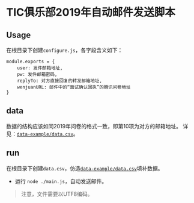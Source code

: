 # TIC俱乐部2019年自动邮件发送脚本

## Usage
在根目录下创建`configure.js`，各字段含义如下：

```
module.exports = {
    user: 发件邮箱地址,
    pw: 发件邮箱密码,
    replyTo: 对方直接回复的转发邮箱地址,
    wenjuanURL: 邮件中的“面试确认回执”的腾讯问卷地址
}
```
## data

数据的结构应该如同2019年问卷的格式一致，即第10项为对方的邮箱地址。
详见：[`data-example/data.csv`](/data-example/data.csv)。

## run
在根目录下创建`data.csv`，仿造[`data-example/data.csv`](/data-example/data.csv)填补数据。

- 运行 `node ./main.js`，自动发送邮件。

> 注意，文件需要以UTF8编码。